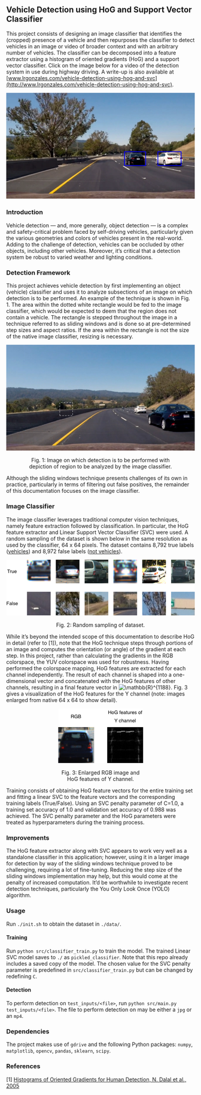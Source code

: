 ## Vehicle Detection using HoG and Support Vector Classifier

This project consists of designing an image classifier that identifies the (cropped) presence of a vehicle and then repurposes the classifier to detect vehicles in an image or video of broader context and with an arbitrary number of vehicles. The classifier can be decomposed into a feature extractor using a histogram of oriented gradients (HoG) and a support vector classifier. Click on the image below for a video of the detection system in use during highway driving. A write-up is also available at [www.lrgonzales.com/vehicle-detection-using-hog-and-svc](http://www.lrgonzales.com/vehicle-detection-using-hog-and-svc).

<div align="center">
<a href="https://youtu.be/zsQLIaCufbI">
  <img src="./figs/thumbnail.png" alt="YouTube video" width="700">
</a>
</div>

### Introduction
Vehicle detection — and, more generally, object detection — is a complex and safety-critical problem faced by self-driving vehicles, particularly given the various geometries and colors of vehicles present in the real-world. Adding to the challenge of detection, vehicles can be occluded by other objects, including other vehicles. Moreover, it’s critical that a detection system be robust to varied weather and lighting conditions.

### Detection Framework
This project achieves vehicle detection by first implementing an object (vehicle) classifier and uses it to analyze subsections of an image on which detection is to be performed. An example of the technique is shown in Fig. 1. The area within the dotted white rectangle would be fed to the image classifier, which would be expected to deem that the region does not contain a vehicle. The rectangle is stepped throughout the image in a technique referred to as sliding windows and is done so at pre-determined step sizes and aspect ratios. If the area within the rectangle is not the size of the native image classifier, resizing is necessary.

<div align="center">
  <p><img src="./figs/fig1.jpg" width="700"></p>
  <p>Fig. 1: Image on which detection is to be performed with <br/>depiction of region to be analyzed by the image classifier.</p>
</div>

Although the sliding windows technique presents challenges of its own in practice, particularly in terms of filtering out false positives, the remainder of this documentation focuses on the image classifier.

### Image Classifier
The image classifier leverages traditional computer vision techniques, namely feature extraction followed by classification. In particular, the HoG feature extractor and Linear Support Vector Classifier (SVC) were used. A random sampling of the dataset is shown below in the same resolution as used by the classifier, 64 x 64 pixels. The dataset contains 8,792 true labels ([vehicles](https://s3.amazonaws.com/udacity-sdc/Vehicle_Tracking/vehicles.zip)) and 8,972 false labels ([not vehicles](https://s3.amazonaws.com/udacity-sdc/Vehicle_Tracking/non-vehicles.zip)).

<div align="center">
  <p><img src="./figs/fig2.png"></p>
  <p>Fig. 2: Random sampling of dataset.</p>
</div>

While it’s beyond the intended scope of this documentation to describe HoG in detail (refer to [1]), note that the HoG technique steps through portions of an image and computes the orientation (or angle) of the gradient at each step. In this project, rather than calculating the gradients in the RGB colorspace, the YUV colorspace was used for robustness. Having performed the colorspace mapping, HoG features are extracted for each channel independently. The result of each channel is shaped into a one-dimensional vector and concatenated with the HoG features of other channels, resulting in a final feature vector in <img src="https://latex.codecogs.com/gif.latex?\mathbb{R}^{1188}" title="\mathbb{R}^{1188}" />. Fig. 3 gives a visualization of the HoG features for the Y channel (note: images enlarged from native 64 x 64 to show detail).

<div align="center">
  <p><img src="./figs/hog.png"></p>
  <p>Fig. 3: Enlarged RGB image and <br/>HoG features of Y channel.</p>
</div>

Training consists of obtaining HoG feature vectors for the entire training set and fitting a linear SVC to the feature vectors and the corresponding training labels (True/False). Using an SVC penalty parameter of C=1.0, a training set accuracy of 1.0 and validation set accuracy of 0.988 was achieved. The SVC penalty parameter and the HoG parameters were treated as hyperparameters during the training process.

### Improvements
The HoG feature extractor along with SVC appears to work very well as a standalone classifier in this application; however, using it in a larger image for detection by way of the sliding windows technique proved to be challenging, requiring a lot of fine-tuning. Reducing the step size of the sliding windows implementation may help, but this would come at the penalty of increased computation. It’d be worthwhile to investigate recent detection techniques, particularly the You Only Look Once (YOLO) algorithm.

### Usage
Run `./init.sh` to obtain the dataset in `./data/`.

#### Training
Run `python src/classifier_train.py` to train the model. The trained Linear SVC model saves to `./` as `pickled_classifier`. Note that this repo already includes a saved copy of the model. The chosen value for the SVC penalty parameter is predefined in `src/classifier_train.py` but can be changed by redefining `C`.

#### Detection
To perform detection on `test_inputs/<file>`, run `python src/main.py test_inputs/<file>`. The file to perform detection on may be either a `jpg` or an `mp4`.

### Dependencies
The project makes use of `gdrive` and the following Python packages: `numpy`, `matplotlib`, `opencv`, `pandas`, `sklearn`, `scipy`.

### References
[1] [Histograms of Oriented Gradients for Human Detection, N. Dalal et al., 2005](https://lear.inrialpes.fr/people/triggs/pubs/Dalal-cvpr05.pdf)
